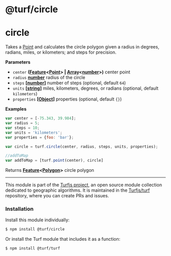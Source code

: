 # @turf/circle

# circle

Takes a [Point](http://geojson.org/geojson-spec.html#point) and calculates the circle polygon given a radius in degrees, radians, miles, or kilometers; and steps for precision.

**Parameters**

-   `center` **([Feature](http://geojson.org/geojson-spec.html#feature-objects)&lt;[Point](http://geojson.org/geojson-spec.html#point)> | [Array](https://developer.mozilla.org/en-US/docs/Web/JavaScript/Reference/Global_Objects/Array)&lt;[number](https://developer.mozilla.org/en-US/docs/Web/JavaScript/Reference/Global_Objects/Number)>)** center point
-   `radius` **[number](https://developer.mozilla.org/en-US/docs/Web/JavaScript/Reference/Global_Objects/Number)** radius of the circle
-   `steps` **\[[number](https://developer.mozilla.org/en-US/docs/Web/JavaScript/Reference/Global_Objects/Number)]** number of steps (optional, default `64`)
-   `units` **\[[string](https://developer.mozilla.org/en-US/docs/Web/JavaScript/Reference/Global_Objects/String)]** miles, kilometers, degrees, or radians (optional, default `kilometers`)
-   `properties` **\[[Object](https://developer.mozilla.org/en-US/docs/Web/JavaScript/Reference/Global_Objects/Object)]** properties (optional, default `{}`)

**Examples**

```javascript
var center = [-75.343, 39.984];
var radius = 5;
var steps = 10;
var units = 'kilometers';
var properties = {foo: 'bar'};

var circle = turf.circle(center, radius, steps, units, properties);

//addToMap
var addToMap = [turf.point(center), circle]
```

Returns **[Feature](http://geojson.org/geojson-spec.html#feature-objects)&lt;[Polygon](http://geojson.org/geojson-spec.html#polygon)>** circle polygon

<!-- This file is automatically generated. Please don't edit it directly:
if you find an error, edit the source file (likely index.js), and re-run
./scripts/generate-readmes in the turf project. -->

---

This module is part of the [Turfjs project](http://turfjs.org/), an open source
module collection dedicated to geographic algorithms. It is maintained in the
[Turfjs/turf](https://github.com/Turfjs/turf) repository, where you can create
PRs and issues.

### Installation

Install this module individually:

```sh
$ npm install @turf/circle
```

Or install the Turf module that includes it as a function:

```sh
$ npm install @turf/turf
```
